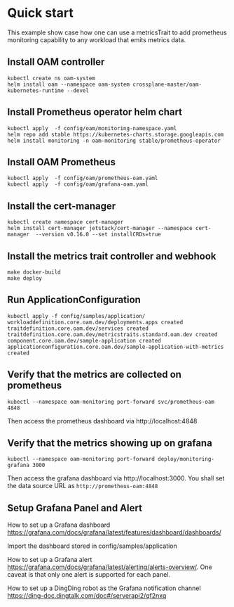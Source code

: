 # Quick start

This example show case how one can use a metricsTrait to add prometheus monitoring capability to any workload that
 emits metrics data.

## Install OAM controller
```shell script
kubectl create ns oam-system
helm install oam --namespace oam-system crossplane-master/oam-kubernetes-runtime --devel
```

## Install Prometheus operator helm chart
```shell script
kubectl apply  -f config/oam/monitoring-namespace.yaml
helm repo add stable https://kubernetes-charts.storage.googleapis.com
helm install monitoring -n oam-monitoring stable/prometheus-operator
```


## Install OAM Prometheus
```shell script
kubectl apply  -f config/oam/prometheus-oam.yaml
kubectl apply  -f config/oam/grafana-oam.yaml
```

## Install the cert-manager
```shell script
kubectl create namespace cert-manager
helm install cert-manager jetstack/cert-manager --namespace cert-manager  --version v0.16.0 --set installCRDs=true
```

## Install the metrics trait controller and webhook
```shell script
make docker-build
make deploy
```

## Run ApplicationConfiguration

```shell script
kubectl apply -f config/samples/application/
workloaddefinition.core.oam.dev/deployments.apps created
traitdefinition.core.oam.dev/services created
traitdefinition.core.oam.dev/metricstraits.standard.oam.dev created
component.core.oam.dev/sample-application created
applicationconfiguration.core.oam.dev/sample-application-with-metrics created
```

## Verify that the metrics are collected on prometheus
```shell script
kubectl --namespace oam-monitoring port-forward svc/prometheus-oam  4848
```
Then access the prometheus dashboard via http://localhost:4848

## Verify that the metrics showing up on grafana
```shell script
kubectl --namespace oam-monitoring port-forward deploy/monitoring-grafana 3000
```
Then access the grafana dashboard via http://localhost:3000.  You shall set the data source URL as `http://prometheus-oam:4848`

## Setup Grafana Panel and Alert
How to set up a Grafana dashboard https://grafana.com/docs/grafana/latest/features/dashboard/dashboards/

Import the dashboard stored in config/samples/application

How to set up a Grafana alert https://grafana.com/docs/grafana/latest/alerting/alerts-overview/. One caveat is that
 only one alert is supported for each panel.

How to set up a DingDing robot as the Grafana notification channel https://ding-doc.dingtalk.com/doc#/serverapi2/qf2nxq